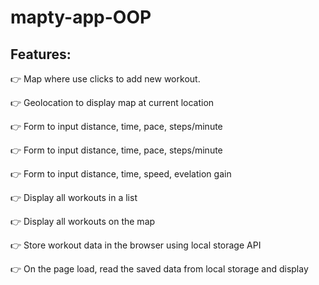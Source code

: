 # mapty-app-OOP

<h2>Features:</h2>
    <p> 👉 Map where use clicks to add new workout.</p>   
    <p> 👉 Geolocation to display map at  current location</p>   
    <p> 👉 Form to input distance, time, pace, steps/minute</p>   
    <p> 👉 Form to input distance, time, pace, steps/minute</p>   
    <p> 👉 Form to input distance, time, speed, evelation gain</p>   
    <p> 👉 Display all workouts in a list</p>   
    <p> 👉 Display all workouts on the map</p>   
    <p> 👉 Store workout data in the browser using local storage API</p>   
    <p> 👉 On the page load, read the saved data from local storage and display</p>   
